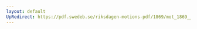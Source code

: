 ```yaml
---
layout: default
UpRedirect: https://pdf.swedeb.se/riksdagen-motions-pdf/1869/mot_1869__fk__00033/mot_1869__fk__00033_002.pdf
---
```

